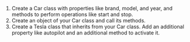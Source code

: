1. Create a Car class with properties like brand, model, and year, and methods to perform operations like start and stop.
2. Create an object of your Car class and call its methods.
3. Create a Tesla class that inherits from your Car class. Add an additional property like autopilot and an additional method to activate it.
